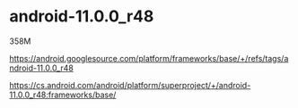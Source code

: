 # android-11.0.0_r48

358M

https://android.googlesource.com/platform/frameworks/base/+/refs/tags/android-11.0.0_r48

https://cs.android.com/android/platform/superproject/+/android-11.0.0_r48:frameworks/base/

